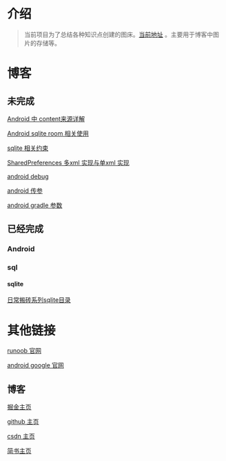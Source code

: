 # 介绍

> 当前项目为了总结各种知识点创建的图床。[当前地址](https://gitee.com/lalalaxiaowifi/pictures) 。主要用于博客中图片的存储等。



# 博客

## 未完成

[Android 中 content来源详解]()

[Android sqlite room 相关使用]()

[sqlite 相关约束]()

[SharedPreferences 多xml 实现与单xml 实现]()

[android debug]()

[android 传参]()

[android gradle 参数]()

## 已经完成

### Android







###  sql

#### sqlite 

[日常搬砖系列sqlite目录](https://juejin.im/post/6868506837000388615)





# 其他链接

[runoob 官网  ](https://www.runoob.com/) 

[android  google 官网](https://developer.android.google.cn/)



## 博客

[掘金主页 ](https://juejin.im/user/1890815728168430)

[github 主页](https://github.com/xiaowifi)

[csdn 主页]()

[简书主页]()

